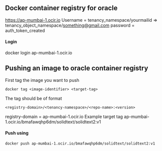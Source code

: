 ## Docker container registry for oracle
https://ap-mumbai-1.ocir.io
Username = tenancy_namespace/yourmailid => tenancy_object_namespace/something@gmail.com
password = auth_token_created

#### Login 
docker login ap-mumbai-1.ocir.io

## Pushing an image to oracle container registry
First tag the image you want to push
```
docker tag <image-identifier> <target-tag>
```
The tag should be of format
```
<registry-domain>/<tenancy-namespace>/<repo-name>:<version>
```
registry-domain = ap-mumbai-1.ocir.io
Example target tag ap-mumbai-1.ocir.io/bmafawqhp6dm/solidtext/solidtext2:v1
#### Push using  
   ```
   docker push ap-mumbai-1.ocir.io/bmafawqhp6dm/solidtext/solidtext2:v1
   ```